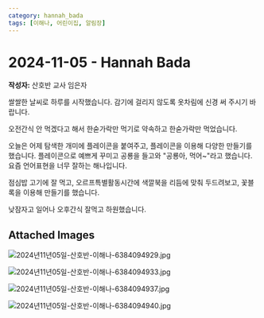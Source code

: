 ```yaml
---
category: hannah_bada
tags: [이해나, 어린이집, 알림장]
---
```


# 2024-11-05 - Hannah Bada

**작성자:** 산호반 교사 임은자  

쌀쌀한 날씨로 하루를 시작했습니다. 감기에 걸리지 않도록 옷차림에 신경 써 주시기 바랍니다.

오전간식 안 먹겠다고 해서 한숟가락만 먹기로 약속하고 한숟가락만 먹었습니다.

오늘은 어제 탐색한 개미에 플레이콘을 붙여주고, 플레이콘을 이용해 다양한 만들기를 했습니다. 플레이콘으로 예쁘게 꾸미고 공룡을 들고와 "공룡아, 먹어~"라고 했습니다. 요즘 언어표현을 너무 잘하는 해나입니다.

점심밥 고기에 잘 먹고, 오르프특별활동시간에 색깔북을 리듬에 맞춰 두드려보고, 꽃블록을 이용해 만들기를 했습니다.

낮잠자고 일어나 오후간식 잘먹고 하원했습니다.

## Attached Images
![2024년11년05일-산호반-이해나-6384094929.jpg](d:\Users\hannah\Downloads\kids\photo\2024년11년05일-산호반-이해나-6384094929.jpg)

![2024년11년05일-산호반-이해나-6384094933.jpg](d:\Users\hannah\Downloads\kids\photo\2024년11년05일-산호반-이해나-6384094933.jpg)

![2024년11년05일-산호반-이해나-6384094937.jpg](d:\Users\hannah\Downloads\kids\photo\2024년11년05일-산호반-이해나-6384094937.jpg)

![2024년11년05일-산호반-이해나-6384094940.jpg](d:\Users\hannah\Downloads\kids\photo\2024년11년05일-산호반-이해나-6384094940.jpg)

